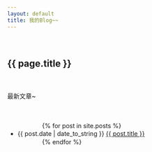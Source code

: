 ```yaml
---
layout: default
title: 我的Blog~~
---
```

　　<h2>{{ page.title }}</h2>
　　<p>最新文章~</p>
　　<ul>
　　　　{% for post in site.posts %}
　　　　　　<li>{{ post.date | date_to_string }} <a href="{{ site.baseurl }}{{ post.url }}">{{ post.title }}</a></li>
　　　　{% endfor %}
　　</ul>